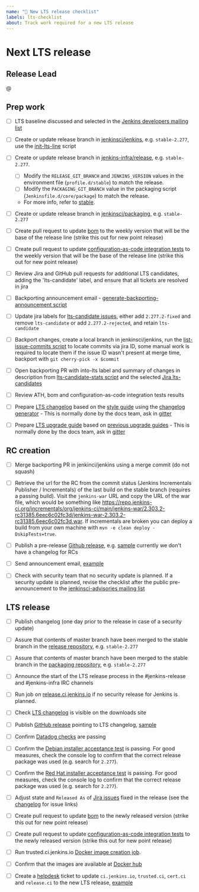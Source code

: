 ```yaml
---
name: "🚤 New LTS release checklist"
labels: lts-checklist
about: Track work required for a new LTS release
---
```


# Next LTS release

## Release Lead

<!-- 
The release lead is the person who makes sure that all steps are completed
Not necessarily the person doing all the work

This role should rotate between LTS releases
-->

@<github-username of release lead>

## Prep work

- [ ] LTS baseline discussed and selected in the [Jenkins developers mailing list](https://groups.google.com/g/jenkinsci-dev)

- [ ] Create or update release branch in [jenkinsci/jenkins](https://github.com/jenkinsci/jenkins), e.g. `stable-2.277`, use the [init-lts-line](https://github.com/jenkins-infra/backend-commit-history-parser/blob/master/bin/init-lts-line) script

- [ ] Create or update release branch in [jenkins-infra/release](https://github.com/jenkins-infra/release), e.g. `stable-2.277`.
  - [ ] Modify the `RELEASE_GIT_BRANCH` and `JENKINS_VERSION` values in the environment file (`profile.d/stable`) to match the release.
  - [ ] Modify the `PACKAGING_GIT_BRANCH` value in the packaging script (`Jenkinsfile.d/core/package`) to match the release.
  - For more info, refer to [stable](https://github.com/jenkins-infra/release#stable).

- [ ] Create or update release branch in [jenkinsci/packaging](https://github.com/jenkinsci/packaging), e.g. `stable-2.277`

- [ ] Create pull request to update [bom](https://github.com/jenkinsci/bom) to the weekly version that will be the base of the release line (strike this out for new point release)

- [ ] Create pull request to update [configuration-as-code integration tests](https://github.com/jenkinsci/configuration-as-code-plugin/blob/master/integrations/pom.xml) to the weekly version that will be the base of the release line (strike this out for new point release)

- [ ] Review Jira and GitHub pull requests for additional LTS candidates, adding the 'lts-candidate' label, and ensure that all tickets are resolved in jira

- [ ] Backporting announcement email - [generate-backporting-announcement script](https://github.com/jenkins-infra/backend-commit-history-parser/blob/master/bin/generate-backporting-announcement)

- [ ] Update jira labels for [lts-candidate issues](https://issues.jenkins.io/issues/?filter=12146), either add `2.277.2-fixed` and remove `lts-candidate` or add `2.277.2-rejected`, and retain `lts-candidate`

- [ ] Backport changes, create a local branch in jenkinsci/jenkins, run the [list-issue-commits script](https://github.com/jenkins-infra/backend-commit-history-parser/blob/master/bin/list-issue-commits) to locate commits via jira ID, some manual work is required to locate them if the issue ID wasn't present at merge time, backport with `git cherry-pick -x $commit`

- [ ] Open backporting PR with into-lts label and summary of changes in description from [lts-candidate-stats script](https://github.com/jenkins-infra/backend-commit-history-parser/blob/master/bin/lts-candidate-stats) and the selected [Jira lts-candidates](https://issues.jenkins-ci.org/issues/?filter=12146)

- [ ] Review ATH, bom and configuration-as-code integration tests results

- [ ] Prepare [LTS changelog](https://www.jenkins.io/changelog-stable/) based on the [style guide](https://github.com/jenkins-infra/jenkins.io/blob/master/content/_data/changelogs/_STYLEGUIDE.adoc) using the [changelog generator](https://github.com/jenkinsci/core-changelog-generator/blob/master/README.md) - This is normally done by the docs team, ask in [gitter](https://gitter.im/jenkinsci/docs)

- [ ] Prepare [LTS upgrade guide](https://www.jenkins.io/doc/upgrade-guide/) based on [previous upgrade guides](https://github.com/jenkins-infra/jenkins.io/tree/master/content/_data/upgrades)  - This is normally done by the docs team, ask in [gitter](https://gitter.im/jenkinsci/docs)

## RC creation

- [ ] Merge backporting PR in jenkinci/jenkins using a merge commit (do not squash)

- [ ] Retrieve the url for the RC from the commit status (Jenkins Incrementals Publisher / Incrementals) of the last build on the stable branch (requires a passing build). Visit the `jenkins-war` URL and copy the URL of the war file, which would be something like https://repo.jenkins-ci.org/incrementals/org/jenkins-ci/main/jenkins-war/2.303.2-rc31385.6eec6c02fc3d/jenkins-war-2.303.2-rc31385.6eec6c02fc3d.war. If incrementals are broken you can deploy a build from your own machine with `mvn -e clean deploy -DskipTests=true`.

- [ ] Publish a pre-release [Github release](https://github.com/jenkinsci/jenkins/releases), e.g. [sample](https://github.com/jenkinsci/jenkins/releases/tag/jenkins-2.346.1-rc) currently we don't have a changelog for RCs

- [ ] Send announcement email, [example](https://groups.google.com/g/jenkinsci-dev/c/ox6SCyOQLuE/m/C-dsLZ4vBwAJ)

- [ ] Check with security team that no security update is planned.  If a security update is planned, revise the checklist after the public pre-announcement to the [jenkinsci-advisories mailing list](https://groups.google.com/g/jenkinsci-advisories)

## LTS release

- [ ] Publish changelog (one day prior to the release in case of a security update)

- [ ] Assure that contents of master branch have been merged to the stable branch in the [release repository](https://github.com/jenkins-infra/release), e.g. `stable-2.277`

- [ ] Assure that contents of master branch have been merged to the stable branch in the [packaging repository](https://github.com/jenkinsci/packaging), e.g. `stable-2.277`

- [ ] Announce the start of the LTS release process in the #jenkins-release and #jenkins-infra IRC channels

- [ ] Run job on [release.ci.jenkins.io](https://release.ci.jenkins.io/blue/organizations/jenkins/core%2Fstable%2Frelease/branches/) if no security release for Jenkins is planned.

- [ ] Check [LTS changelog](https://www.jenkins.io/changelog-stable/) is visible on the downloads site

- [ ] Publish [GitHub release](https://github.com/jenkinsci/jenkins/releases) pointing to LTS changelog, [sample](https://github.com/jenkinsci/jenkins/releases/tag/jenkins-2.346.1)

- [ ] Confirm [Datadog checks](https://p.datadoghq.com/sb/0Igb9a-e6849e5e019250ef5aaea3589297fe8b) are passing

- [ ] Confirm the [Debian installer acceptance test](https://ci.jenkins.io/job/Infra/job/acceptance-tests/job/install-lts-debian-package/) is passing.
  For good measures, check the console log to confirm that the correct release package was used (e.g. search for `2.277`).

- [ ] Confirm the [Red Hat installer acceptance test](https://ci.jenkins.io/job/Infra/job/acceptance-tests/job/install-lts-redhat-rpm/) is passing.
  For good measures, check the console log to confirm that the correct release package was used (e.g. search for `2.277`).
  
- [ ] Adjust state and `Released As` of [Jira issues](https://issues.jenkins.io/) fixed in the release (see the [changelog](https://www.jenkins.io/changelog-stable) for issue links)

- [ ] Create pull request to update [bom](https://github.com/jenkinsci/bom) to the newly released version
  (strike this out for new point release)

- [ ] Create pull request to update [configuration-as-code integration tests](https://github.com/jenkinsci/configuration-as-code-plugin/blob/master/integrations/pom.xml) to the newly released version
  (strike this out for new point release)

- [ ] Run trusted.ci.jenkins.io [Docker image creation job](https://trusted.ci.jenkins.io:1443/job/Containers/job/Core%20Release%20Containers/job/master/).

- [ ] Confirm that the images are available at [Docker hub](https://hub.docker.com/r/jenkins/jenkins/tags)

- [ ] Create a [helpdesk](https://github.com/jenkins-infra/helpdesk/issues) ticket to update `ci.jenkins.io`, `trusted.ci`, `cert.ci` and `release.ci` to the new LTS release, [example](https://github.com/jenkins-infra/helpdesk/issues/2816)
